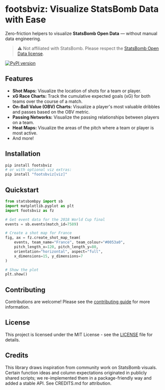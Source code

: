 # footsbviz: Visualize StatsBomb Data with Ease

Zero-friction helpers to visualize **StatsBomb Open Data** — without manual data engineering.

> ⚠️ Not affiliated with StatsBomb. Please respect the [StatsBomb Open Data license](https://github.com/statsbomb/open-data/blob/master/LICENSE.txt).

[![PyPI version](https://badge.fury.io/py/footsbviz.svg)](https://pypi.org/project/footsbviz/)

## Features

-   **Shot Maps:** Visualize the location of shots for a team or player.
-   **xG Race Charts:** Track the cumulative expected goals (xG) for both teams over the course of a match.
-   **On-Ball Value (OBV) Charts:** Visualize a player's most valuable dribbles and passes based on the OBV metric.
-   **Passing Networks:** Visualize the passing relationships between players on a team.
-   **Heat Maps:** Visualize the areas of the pitch where a team or player is most active.
-   And more!

## Installation

```bash
pip install footsbviz
# or with optional viz extras:
pip install "footsbviz[viz]"
```

## Quickstart

```python
from statsbombpy import sb
import matplotlib.pyplot as plt
import footsbviz as fz

# Get event data for the 2018 World Cup final
events = sb.events(match_id=7589)

# Create a shot map for France
fig, ax = fz.create_shot_map_team(
    events, team_name="France", team_colour="#0053a0",
    pitch_length_x=120, pitch_length_y=80,
    orientation="horizontal", aspect="full",
    x_dimensions=15, y_dimensions=7
)

# Show the plot
plt.show()
```

## Contributing

Contributions are welcome! Please see the [contributing guide](CONTRIBUTING.md) for more information.

## License

This project is licensed under the MIT License - see the [LICENSE](LICENSE) file for details.

## Credits

This library draws inspiration from community work on StatsBomb visuals. Certain function ideas and column expectations originated in publicly shared scripts; we re-implemented them in a package-friendly way and added a stable API. See CREDITS.md for attribution.
